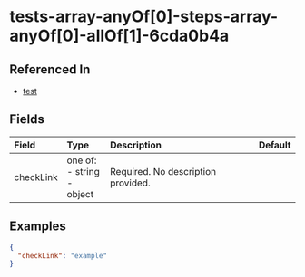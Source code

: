 
# tests-array-anyOf[0]-steps-array-anyOf[0]-allOf[1]-6cda0b4a



## Referenced In

- [test](/docs/references/schemas/test)

## Fields

Field | Type | Description | Default
:-- | :-- | :-- | :--
checkLink | one of:<br/>- string<br/>- object | Required. No description provided. | 

## Examples

```json
{
  "checkLink": "example"
}
```

